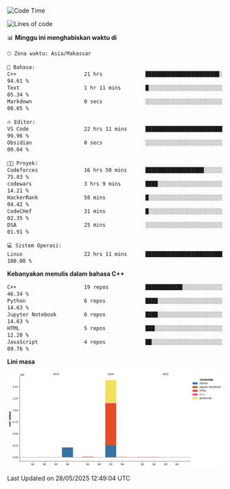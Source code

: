 <!--START_SECTION:waka-->
![Code Time](http://img.shields.io/badge/Code%20Time-243%20hrs%2033%20mins-blue)

![Lines of code](https://img.shields.io/badge/Sejak%20Hello%20World%20aku%20telah%20menulis-1.9%20million%20baris%20kode-blue)

📊 **Minggu ini menghabiskan waktu di** 

```text
🕑︎ Zona waktu: Asia/Makassar

💬 Bahasa: 
C++                      21 hrs              ████████████████████████░   94.61 % 
Text                     1 hr 11 mins        █░░░░░░░░░░░░░░░░░░░░░░░░   05.34 % 
Markdown                 0 secs              ░░░░░░░░░░░░░░░░░░░░░░░░░   00.05 % 

🔥 Editor: 
VS Code                  22 hrs 11 mins      █████████████████████████   99.96 % 
Obsidian                 0 secs              ░░░░░░░░░░░░░░░░░░░░░░░░░   00.04 % 

🐱‍💻 Proyek: 
Codeforces               16 hrs 50 mins      ███████████████████░░░░░░   75.83 % 
codewars                 3 hrs 9 mins        ████░░░░░░░░░░░░░░░░░░░░░   14.21 % 
HackerRank               58 mins             █░░░░░░░░░░░░░░░░░░░░░░░░   04.42 % 
CodeCHef                 31 mins             █░░░░░░░░░░░░░░░░░░░░░░░░   02.35 % 
DSA                      25 mins             ░░░░░░░░░░░░░░░░░░░░░░░░░   01.91 % 

💻 Sistem Operasi: 
Linux                    22 hrs 11 mins      █████████████████████████   100.00 % 
```

**Kebanyakan menulis dalam bahasa C++** 

```text
C++                      19 repos            ████████████░░░░░░░░░░░░░   46.34 % 
Python                   6 repos             ████░░░░░░░░░░░░░░░░░░░░░   14.63 % 
Jupyter Notebook         6 repos             ████░░░░░░░░░░░░░░░░░░░░░   14.63 % 
HTML                     5 repos             ███░░░░░░░░░░░░░░░░░░░░░░   12.20 % 
JavaScript               4 repos             ██░░░░░░░░░░░░░░░░░░░░░░░   09.76 % 
```



**Lini masa**

![Lines of Code chart](https://raw.githubusercontent.com/yusuf601/yusuf601/main/assets/bar_graph.png)


 Last Updated on 28/05/2025 12:49:04 UTC
<!--END_SECTION:waka-->
